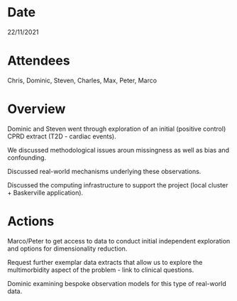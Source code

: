 # Date

22/11/2021

# Attendees
Chris, Dominic, Steven, Charles, Max, Peter, Marco

# Overview

Dominic and Steven went through exploration of an initial (positive control) CPRD extract (T2D - cardiac events).

We discussed methodological issues aroun missingness as well as bias and confounding.

Discussed real-world mechanisms underlying these observations.

Discussed the computing infrastructure to support the project (local cluster + Baskerville application).

# Actions

Marco/Peter to get access to data to conduct initial independent exploration and options for dimensionality reduction.

Request further exemplar data extracts that allow us to explore the multimorbidity aspect of the problem - link to clinical questions.

Dominic examining bespoke observation models for this type of real-world data.
